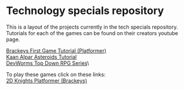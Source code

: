 # Technology specials repository
This is a layout of the projects currently in the tech specials repository.\
Tutorials for each of the games can be found on their creators youtube page.

[Brackeys First Game Tutorial (Platformer)](https://youtu.be/LOhfqjmasi0?feature=shared)\
[Kaan Alpar Asteroids Tutorial](https://youtu.be/FmIo8iBV1W8?feature=shared)\
[DevWorms Top Down RPG Series](https://youtube.com/playlist?list=PL3cGrGHvkwn0zoGLoGorwvGj6dHCjLaGd&feature=shared)\


To play these games click on these links:\
[2D Knights Platformer (Brackeys)](https://jvansant13.github.io/Technology-Specials/2dKnightsPlatformer/Game/)
